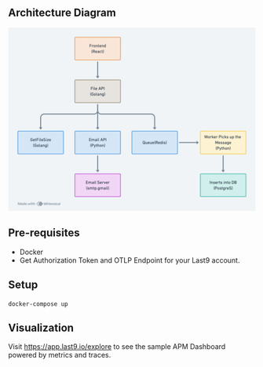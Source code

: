 ## Architecture Diagram

![Microservices Architecture](./microservices-architecture.png)

## Pre-requisites

- Docker
- Get Authorization Token and OTLP Endpoint for your Last9 account.

## Setup

```
docker-compose up
```

## Visualization

Visit https://app.last9.io/explore to see the sample APM Dashboard powered by metrics and traces.
